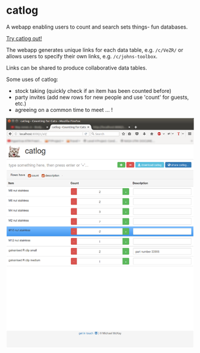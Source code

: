 # catlog
A webapp enabling users to count and search sets things- fun databases.

[Try catlog out!](https://tranquil-peak-49937.herokuapp.com/c/1A/)

The webapp generates unique links for each data table, e.g. `/c/VeZR/` or allows users to specify their own links, e.g. `/c/johns-toolbox`.

Links can be shared to produce collaborative data tables.

Some uses of catlog:

* stock taking (quickly check if an item has been counted before)
* party invites (add new rows for new people and use 'count' for guests, etc.)
* agreeing on a common time to meet
...
!

![screenshotcatlog](screenshots/screenshot2.png)
